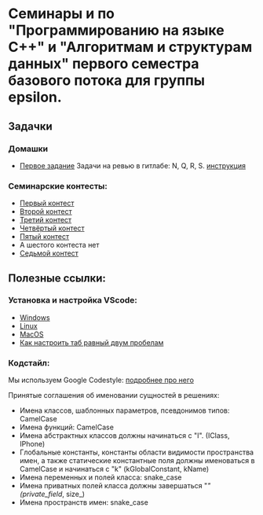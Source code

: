 # Семинары и по "Программированию на языке С++" и "Алгоритмам и структурам данных" первого семестра базового потока для группы epsilon.


## Задачки
### Домашки

- [Первое задание](https://contest.yandex.ru/contest/41104/enter)
Задачи на ревью в гитлабе: N, Q, R, S.
[инструкция](https://gitlab.com/lneledova/first_term_base_c/-/blob/main/8%20sem/git_instruction.md)


### Семинарские контесты:
- [Первый контест](https://contest.yandex.ru/contest/39872/enter/)
- [Второй контест](https://contest.yandex.ru/contest/40251/enter/)
- [Третий контест](https://contest.yandex.ru/contest/40457/problems/)
- [Четвёртый контест](https://contest.yandex.ru/contest/40711/standings)
- [Пятый контест](https://contest.yandex.ru/contest/40878/standings)
- А шестого контеста нет
- [Седьмой контест](https://contest.yandex.ru/contest/41401/problems/)

## Полезные ссылки:

### Установка и настройка VScode:
- [Windows](https://code.visualstudio.com/docs/cpp/config-wsl)
- [Linux](https://code.visualstudio.com/docs/cpp/config-linux)
- [MacOS](https://code.visualstudio.com/docs/cpp/config-clang-mac)
- [Как настроить таб равный двум пробелам](https://stackoverflow.com/questions/29972396/how-can-i-customize-the-tab-to-space-conversion-factor)

### Кодстайл:
Мы используем Google Codestyle: [подробнее про него](https://google.github.io/styleguide/cppguide.html) 

Принятые соглашения об именовании сущностей в решениях: 

- Имена классов, шаблонных параметров, псевдонимов типов: CamelCase 
- Имена функций: CamelCase
- Имена абстрактных классов должны начинаться с "I". (IClass, IPhone)
- Глобальные константы, константы области видимости пространства имен, а также статические константные поля должны именоваться в CamelCase и начинаться с "k" (kGlobalConstant, kName)
- Имена переменных и полей класса: snake_case
- Имена приватных полей класса должны завершаться "_" (private_field_, size_)
- Имена пространств имен: snake_case
